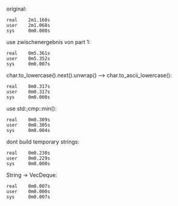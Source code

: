 original:
```
real    2m1.160s
user    2m1.068s
sys     0m0.000s
```

use zwischenergebnis von part 1:
```
real    0m5.361s
user    0m5.352s
sys     0m0.007s
```

char.to_lowercase().next().unwrap() --> char.to_ascii_lowercase():
```
real    0m0.317s
user    0m0.317s
sys     0m0.000s
```

use std:;cmp::min():
```
real    0m0.309s
user    0m0.305s
sys     0m0.004s
```

dont build temporary strings:
```
real    0m0.230s
user    0m0.229s
sys     0m0.000s
```

String -> VecDeque<char>:
```
real    0m0.007s
user    0m0.000s
sys     0m0.007s
```
